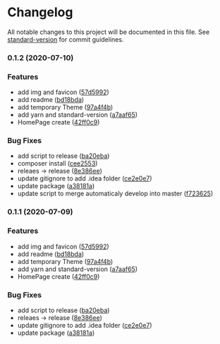 # Changelog

All notable changes to this project will be documented in this file. See [standard-version](https://github.com/conventional-changelog/standard-version) for commit guidelines.

### 0.1.2 (2020-07-10)


### Features

* add img and favicon ([57d5992](https://github.com/PyxySpace/www/commit/57d599276acbe8ac29f42895f21db60e205b3c30))
* add readme ([bd18bda](https://github.com/PyxySpace/www/commit/bd18bda654675ed0fce732f6465451c89fd33a7b))
* add temporary Theme ([97a4f4b](https://github.com/PyxySpace/www/commit/97a4f4bb2b5c9413981e0c2717c44c11ec37c3ea))
* add yarn and standard-version ([a7aaf65](https://github.com/PyxySpace/www/commit/a7aaf65efca767c6d758b505ca2e40fdea8bcca3))
* HomePage create ([42ff0c9](https://github.com/PyxySpace/www/commit/42ff0c91aabe4bc790e9fb0baba1a19a5f22f0bf))


### Bug Fixes

* add script to release ([ba20eba](https://github.com/PyxySpace/www/commit/ba20eba2db53caf846a33a283953b52947247376))
* composer install ([cee2553](https://github.com/PyxySpace/www/commit/cee25531c4641569e3f8df5d97f49701233c2cd1))
* releaes -> release ([8e386ee](https://github.com/PyxySpace/www/commit/8e386ee34609d888e109eb33fcb3631afef6b12e))
* update gitignore to add .idea folder ([ce2e0e7](https://github.com/PyxySpace/www/commit/ce2e0e7f132c22b072be3cb9383cd7dbcbc1610a))
* update package ([a38181a](https://github.com/PyxySpace/www/commit/a38181ab814f63c33e0cd2f2f540407d01b578c5))
* update script to merge automaticaly develop into master ([f723625](https://github.com/PyxySpace/www/commit/f7236256112eb5d6e2a5cd036f618883b3cab772))

### 0.1.1 (2020-07-09)


### Features

* add img and favicon ([57d5992](https://github.com/PyxySpace/www/commit/57d599276acbe8ac29f42895f21db60e205b3c30))
* add readme ([bd18bda](https://github.com/PyxySpace/www/commit/bd18bda654675ed0fce732f6465451c89fd33a7b))
* add temporary Theme ([97a4f4b](https://github.com/PyxySpace/www/commit/97a4f4bb2b5c9413981e0c2717c44c11ec37c3ea))
* add yarn and standard-version ([a7aaf65](https://github.com/PyxySpace/www/commit/a7aaf65efca767c6d758b505ca2e40fdea8bcca3))
* HomePage create ([42ff0c9](https://github.com/PyxySpace/www/commit/42ff0c91aabe4bc790e9fb0baba1a19a5f22f0bf))


### Bug Fixes

* add script to release ([ba20eba](https://github.com/PyxySpace/www/commit/ba20eba2db53caf846a33a283953b52947247376))
* releaes -> release ([8e386ee](https://github.com/PyxySpace/www/commit/8e386ee34609d888e109eb33fcb3631afef6b12e))
* update gitignore to add .idea folder ([ce2e0e7](https://github.com/PyxySpace/www/commit/ce2e0e7f132c22b072be3cb9383cd7dbcbc1610a))
* update package ([a38181a](https://github.com/PyxySpace/www/commit/a38181ab814f63c33e0cd2f2f540407d01b578c5))
